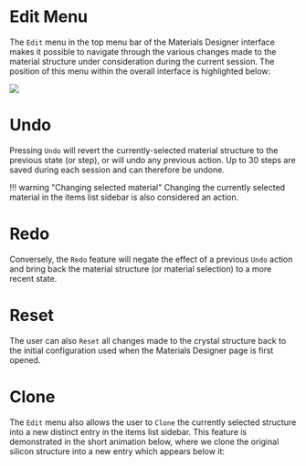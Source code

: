 # Edit Menu

The `Edit` menu in the top menu bar of the Materials Designer interface makes it possible to navigate through the various changes made to the material structure under consideration during the current session. The position of this menu within the overall interface is highlighted below:

<img src="/images/edit-menu.png"/>


# Undo

Pressing `Undo` <i class="zmdi zmdi-undo zmdi-hc-border"></i> will revert the currently-selected material structure to the previous state (or step), or will undo any previous action. Up to 30 steps are saved during each session and can therefore be undone.

<!-- TODO: remove the below when fixed -->

!!! warning "Changing selected material" 
    Changing the currently selected material in the items list sidebar is also considered an action.

# Redo 

Conversely, the `Redo` <i class="zmdi zmdi-redo zmdi-hc-border"></i> feature will negate the effect of a previous `Undo` action and bring back the material structure (or material selection) to a more recent state.

# Reset

The user can also `Reset` <i class="zmdi zmdi-close zmdi-hc-border"></i> all changes made to the crystal structure back to the initial configuration used when the Materials Designer page is first opened. 

# Clone

The `Edit` menu also allows the user to `Clone` <i class="zmdi zmdi-collection-image zmdi-hc-border"></i> the currently selected structure into a new distinct entry in the items list sidebar. This feature is demonstrated in the short animation below, where we clone the original silicon structure into a new entry which appears below it:

<img data-gifffer="/images/edit-clone.gif" />
